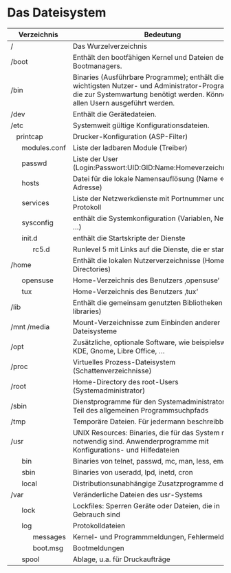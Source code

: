 # Das Dateisystem
|Verzeichnis		|Bedeutung|
|-------------------|---------|
|/&nbsp;&nbsp;&nbsp;				|Das Wurzelverzeichnis|
|/boot 				|Enthält den bootfähigen Kernel und Dateien des Bootmanagers.|
|/bin  				|Binaries (Ausführbare Programme); enthält die wichtigsten Nutzer- und Administrator-Programme, die zur Systemwartung benötigt werden. Können von allen Usern ausgeführt werden.|
|/dev  				|Enthält die Gerätedateien.|
|/etc  				|Systemweit gültige Konfigurationsdateien.|
|&nbsp;&nbsp;&nbsp;printcap		|Drucker-Konfiguration (ASP-Filter)|
|&nbsp;&nbsp;&nbsp;&nbsp;&nbsp;&nbsp;modules.conf	|Liste der ladbaren Module (Treiber)|
|&nbsp;&nbsp;&nbsp;&nbsp;&nbsp;&nbsp;passwd			|Liste der User (Login:Passwort:UID:GID:Name:Homeverzeichnis:Shell)|
|&nbsp;&nbsp;&nbsp;&nbsp;&nbsp;&nbsp;hosts			|Datei für die lokale Namensauflösung (Name <- -> IP-Adresse)|
|&nbsp;&nbsp;&nbsp;&nbsp;&nbsp;&nbsp;services		|Liste der Netzwerkdienste mit Portnummer und Protokoll|
|&nbsp;&nbsp;&nbsp;&nbsp;&nbsp;&nbsp;sysconfig		|enthält die Systemkonfiguration (Variablen, Netzwerk, …)|
|&nbsp;&nbsp;&nbsp;&nbsp;&nbsp;&nbsp;init.d			|enthält die Startskripte der Dienste|
|&nbsp;&nbsp;&nbsp;&nbsp;&nbsp;&nbsp;&nbsp;&nbsp;&nbsp;&nbsp;&nbsp;&nbsp;rc5.d		|Runlevel 5 mit Links auf die Dienste, die er startet|
|/home				|Enthält die lokalen Nutzerverzeichnisse (Home-Directories)|
|&nbsp;&nbsp;&nbsp;&nbsp;&nbsp;&nbsp;opensuse		|Home-Verzeichnis des Benutzers ‚opensuse‘|
|&nbsp;&nbsp;&nbsp;&nbsp;&nbsp;&nbsp;tux				|Home-Verzeichnis des Benutzers ‚tux‘|
|/lib				|Enthält die gemeinsam genutzten Bibliotheken (shared libraries)|
|/mnt	/media		|Mount-Verzeichnisse zum Einbinden anderer Dateisysteme|
|/opt				|Zusätzliche, optionale Software, wie beispielsweise KDE, Gnome, Libre Office, …|
|/proc				|Virtuelles Prozess-Dateisystem (Schattenverzeichnisse)|
|/root				|Home-Directory des root-Users (Systemadministrator)|
|/sbin				|Dienstprogramme für den Systemadministrator. Nicht Teil des allgemeinen Programmsuchpfads|
|/tmp				|Temporäre Dateien. Für jedermann beschreibbar|
|/usr				|UNIX Resources: Binaries, die für das System nicht notwendig sind. Anwenderprogramme mit Konfigurations- und Hilfedateien|
|&nbsp;&nbsp;&nbsp;&nbsp;&nbsp;&nbsp;bin				|Binaries von telnet, passwd, mc, man, less, emacs|
|&nbsp;&nbsp;&nbsp;&nbsp;&nbsp;&nbsp;sbin			|Binaries von useradd, lpd, inetd, cron|
|&nbsp;&nbsp;&nbsp;&nbsp;&nbsp;&nbsp;local			|Distributionsunabhängige Zusatzprogramme der User|
|/var				|Veränderliche Dateien des usr-Systems|
|&nbsp;&nbsp;&nbsp;&nbsp;&nbsp;&nbsp;lock			|Lockfiles: Sperren Geräte oder Dateien, die in Gebrauch sind|
|&nbsp;&nbsp;&nbsp;&nbsp;&nbsp;&nbsp;log				|Protokolldateien|
|&nbsp;&nbsp;&nbsp;&nbsp;&nbsp;&nbsp;&nbsp;&nbsp;&nbsp;&nbsp;&nbsp;&nbsp;messages	|Kernel- und Programmmeldungen, Fehlermeldungen|
|&nbsp;&nbsp;&nbsp;&nbsp;&nbsp;&nbsp;&nbsp;&nbsp;&nbsp;&nbsp;&nbsp;&nbsp;boot.msg	|Bootmeldungen|
|&nbsp;&nbsp;&nbsp;&nbsp;&nbsp;&nbsp;spool			|Ablage, u.a. für Druckaufträge|